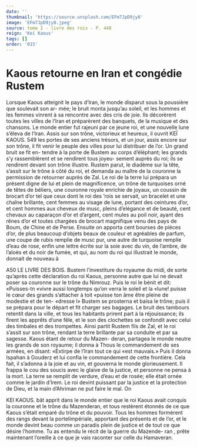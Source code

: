 ```yaml
---
date: ''
thumbnail: 'https://source.unsplash.com/EFm7JpD9jy8'
image: 'EFm7JpD9jy8.jpeg'
source: tome I - livre des rois - P. 448
reign: 'Keï Kaous'
tags: []
order: '015'
---
```


# Kaous retourne en Iran et congédie Rustem

Lorsque Kaous atteignit le pays d’Iran, le monde
disparut sous la poussière que soulevait son ar- mée; le bruit monta jusqu’au soleil, et les hommes
et les femmes vinrent à sa rencontre avec des cris
de joie. Ils décorèrent toutes les villes de l’Iran
et préparèrent des banquets, de la musique et
des chansons. Le monde entier fut rajeuni par ce jeune roi, et une nouvelle lune s’éleva de l’Iran.
Assis sur son trône, victorieux et heureux, il ouvrit
KEÏ KAOUS. 549 les portes de ses anciens trésors, et un jour, assis
encore sur son trône, il fit venir le peuple des villes pour lui distribuer de l’or. Un grand bruit se fit en- tendre à la porte de Bustem au corps d’éléphant; les
grands s’y rassemblèrent et se rendirent tous joyeu- sement auprès du roi; ils se rendirent devant son trône illustre. Rustem parut, le diadème sur la tête, s’assit sur le trône à côté du roi, et demanda au
maître de la couronne la permission de retourner auprès de Zal. Le roi de la terre lui prépara un présent digne de lui et plein de magnificence, un trône de turquoises orné de têtes de béliers, une couronne royale enrichie de joyaux, un coussin de brocart d’or tel que ceux dont le roi des ’rois se servait, un bracelet et une chaîne brillante, cent
femmes au visage de lune, portant des ceintures d’or, et cent hommes aux cheveux de musc, pleins d’elégance et de beauté, cent chevaux au caparaçon
d’or et d’argent, cent mules au poil noir, ayant des
rênes d’or et toutes chargées de brocart magnifique
venu des pays de Boum, de Chine et de Perse. Ensuite on apporta cent bourses de pièces d’or, de
plus beaucoup d’objets beaux de couleur et agréables
de parfum, une coupe de rubis remplie de musc pur, une autre de turquoise remplie d’eau de rose, enfin
une lettre écrite sur la soie avec du vin, de l’ambre,
de l’aloès et du noir de fumée, et qui, au nom du
roi qui illustrait le monde, donnait de nouveau à

A50 LE LIVRE DES BOIS.
Bustem l’investiture du royaume du midi, de sorte qu’après cette déclaration du roi Kaous, personne
autre que lui ne devait poser sa couronne sur le trône du Nimrouz. Puis le roi le bénit et dit: «Puisses-tn «vivre aussi longtemps qu’on verra le soleil et la «lune! puisse le cœur des grands s’attacher à toit
«puisse ton âme être pleine de modestie et de ten- «dresse l» Bustem se prosterna et baisa le trône;
puis il se prépara pour le départ et fit charger ses bagages. Le bruit des tambours retentit dans la ville, et tous les habitants prirent part à la réjouissance; ils firent les apprêts d’une fêle, et le son des clochettes
se confondit avec celui des timbales et des trompettes. Ainsi partit Rustem fils de Zal, et le roi s’assit sur son trône, rendant la terre brillante par sa conduite et par sa sagesse. Kaous étant de retour du Mazen- deran, partagea le monde neutre les grands de son royaume; il donna à Thous le commandement de ses armées, en disant: «Extirpe de l’Iran tout ce qui
«est mauvais.» Puis il donna Ispahan à Gouderz et
lui confia le commandement de cette frontière. Cela fait, il s’adonna à la joie et au vin, et gouverna le monde glorieusement. Il frappa le cou des soucis avec le glaive de la justice, et personne ne pensa à la mort. La terre se remplit de verdure, d’eau et de rosée; elle était ornée comme le jardin d’Irem. Le
roi devint puissant par la justice et la protection de Dieu, et la main d’Ahriman ne put faire le mal. On

KEI KAOUS. bât apprit dans le monde entier que le roi Kaous avait
conquis la couronne et le trône du Mazenderan, et tous restèrent étonnés de ce que Kaous s’était emparé
du trône et du pouvoir. Tous les hommes formèrent des rangs devant la portelimpériale, apportant des présents et de l’or, et le monde devint beau comme
un paradis plein de justice et de tout ce que désire l’homme.
Tu as entendu le récit de la guerre du Mazende- ran , prête maintenant l’oreille à ce que je vais raconter sur celle du Hamaveran.
